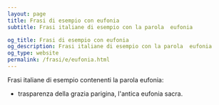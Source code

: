 ```yaml
---
layout: page
title: Frasi di esempio con eufonia 
subtitle: Frasi italiane di esempio con la parola  eufonia

og_title: Frasi di esempio con eufonia 
og_description: Frasi italiane di esempio con la parola  eufonia
og_type: website
permalink: /frasi/e/eufonia.html
---
```


Frasi italiane di esempio contenenti la parola eufonia:


- trasparenza della grazia parigina, l'antica eufonia sacra.
